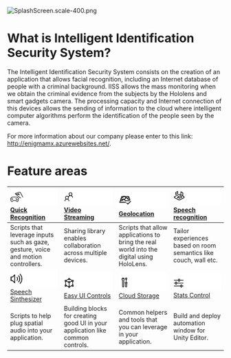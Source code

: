 ![SplashScreen.scale-400.png](.attachments/SplashScreen.scale-400-d42e21ea-ab8a-41b1-af54-e9c16b72e986.png)

# **What is Intelligent Identification Security System?**

The Intelligent Identification Security System consists on the creation of an application that allows facial recognition, including an Internet database of people with a criminal background.
IISS allows the mass monitoring when we obtain the criminal evidence from the subjects by the Hololens and smart gadgets camera. The processing capacity and Internet connection of this devices allows the sending of information to the cloud where intelligent computer algorithms perform the identification of the people seen by the camera.

For more information about our company please enter to this link: http://enigmamx.azurewebsites.net/.

# **Feature areas**
|![Input](ReadMeImages/MRTK170802_Short_03.png)[Quick Recognition]()|![Input](ReadMeImages/MRTK170802_Short_04.png)[Video Streaming]()|![Input](ReadMeImages/MRTK170802_Short_05.png)[Geolocation]()|![Input](ReadMeImages/MRTK170802_Short_06.png)[Speech recognition]()|
| :--------------------- | :----------------- | :------------------ | :------------------------ |
| Scripts that leverage inputs such as gaze, gesture, voice and motion controllers.             | Sharing library enables collaboration across multiple devices.  | Scripts that allow applications to bring the real world into the digital using HoloLens.        | Tailor experiences based on room semantics like couch, wall etc. |
| ![Input](ReadMeImages/MRTK170802_Short_09.png)[Speech Sinthesizer]()|![Input](ReadMeImages/MRTK170802_Short_10.png)[Easy UI Controls]()|![Input](ReadMeImages/MRTK170802_Short_11.png)[Cloud Storage]()|![Input](ReadMeImages/MRTK170802_Short_12.png)[Stats Control]()|
| Scripts to help plug spatial audio into your application.           | Building blocks for creating good UI in your application like common controls.    | Common helpers and tools that you can leverage in your application.      | Build and deploy automation window for Unity Editor.|
